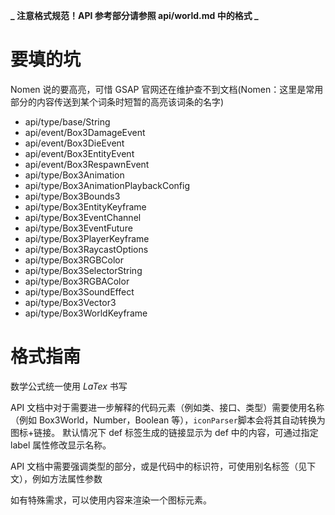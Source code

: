 **_ 注意格式规范！API 参考部分请参照 api/world.md 中的格式 _**

# 要填的坑

Nomen 说的要高亮，可惜 GSAP 官网还在维护查不到文档(Nomen：这里是常用部分的内容传送到某个词条时短暂的高亮该词条的名字)

- api/type/base/String
- api/event/Box3DamageEvent
- api/event/Box3DieEvent
- api/event/Box3EntityEvent
- api/event/Box3RespawnEvent
- api/type/Box3Animation
- api/type/Box3AnimationPlaybackConfig
- api/type/Box3Bounds3
- api/type/Box3EntityKeyframe
- api/type/Box3EventChannel
- api/type/Box3EventFuture
- api/type/Box3PlayerKeyframe
- api/type/Box3RaycastOptions
- api/type/Box3RGBColor
- api/type/Box3SelectorString
- api/type/Box3RGBAColor
- api/type/Box3SoundEffect
- api/type/Box3Vector3
- api/type/Box3WorldKeyframe

# 格式指南

数学公式统一使用 $LaTex$ 书写

API 文档中对于需要进一步解释的代码元素（例如类、接口、类型）需要使用<def>名称（例如 Box3World，Number，Boolean 等）</def>，`iconParser`脚本会将其自动转换为图标+链接。
默认情况下 def 标签生成的链接显示为 def 中的内容，可通过指定 label 属性修改显示名称。

API 文档中需要强调类型的部分，或是代码中的标识符，可使用别名标签（见下文），例如<method>方法</method><property>属性<property><arg>参数</arg>

如有特殊需求，可以使用<icon name="图标ID">内容</icon>来渲染一个图标元素。
